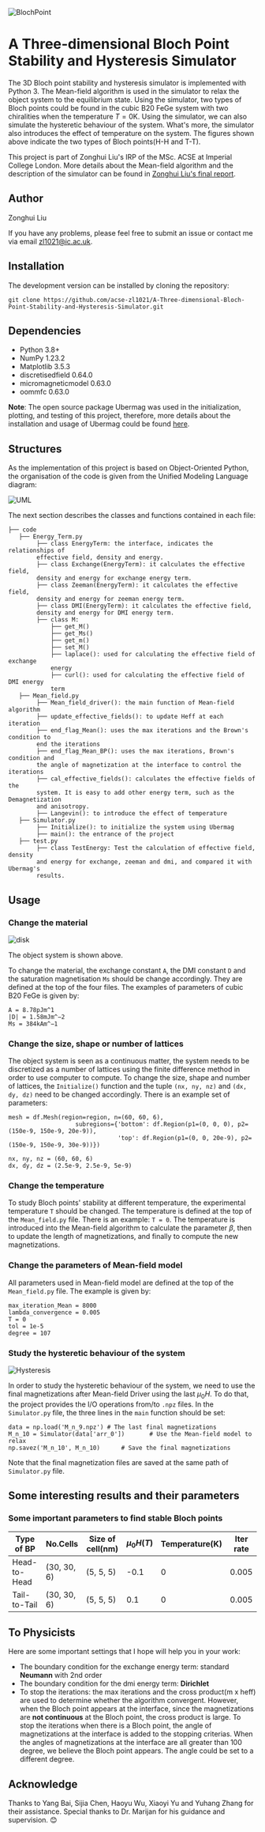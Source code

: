 ![BlochPoint](https://github.com/ese-msc-2021/irp-zl1021/blob/main/figs/BP_project.png)

# A Three-dimensional Bloch Point Stability and Hysteresis Simulator


The 3D Bloch point stability and hysteresis simulator is implemented with Python 3. The Mean-field algorithm is used in the simulator to relax the object system to the equilibrium state. Using the simulator, two types of Bloch points could be found in the cubic B20 FeGe system with two chiralities when the temperature $T = 0\mathrm{K}$. Using the simulator, we can also simulate the hysteretic behaviour of the system. What's more, the simulator also introduces the effect of temperature on the system. The figures shown above indicate the two types of Bloch points(H-H and T-T).

This project is part of Zonghui Liu's IRP of the MSc. ACSE at Imperial College London. More details about the Mean-field algorithm and the description of the simulator can be found in [Zonghui Liu's final report](https://github.com/acse-zl1021/A-Three-dimensional-Bloch-Point-Stability-and-Hysteresis-Simulator/blob/main/reports/zl1021-final-report.pdf).

## Author

Zonghui Liu

If you have any problems, please feel free to submit an issue or contact me via email <zl1021@ic.ac.uk>.

## Installation
The development version can be installed by cloning the repository:

```
git clone https://github.com/acse-zl1021/A-Three-dimensional-Bloch-Point-Stability-and-Hysteresis-Simulator.git
```

## Dependencies

- Python 3.8+
- NumPy 1.23.2
- Matplotlib 3.5.3
- discretisedfield 0.64.0
- micromagneticmodel 0.63.0
- oommfc 0.63.0


**Note**: The open source package Ubermag was used in the initialization, plotting, and testing of this project, therefore, more details about the installation and usage of Ubermag could be found [here](https://ubermag.github.io/).

## Structures

As the implementation of this project is based on Object-Oriented Python, the organisation of the code is given from the Unified Modeling Language diagram:

![UML](https://github.com/acse-zl1021/A-Three-dimensional-Bloch-Point-Stability-and-Hysteresis-Simulator/blob/main/figs/UML.jpeg)

The next section describes the classes and functions contained in each file:

```
├── code
   ├── Energy_Term.py
   		├── class EnergyTerm: the interface, indicates the relationships of 
   		effective field, density and energy.
   		├── class Exchange(EnergyTerm): it calculates the effective field, 
   		density and energy for exchange energy term.
   		├── class Zeeman(EnergyTerm): it calculates the effective field, 
   		density and energy for zeeman energy term.
   		├── class DMI(EnergyTerm): it calculates the effective field, 
   		density and energy for DMI energy term.
   		├── class M:
   			├── get_M()
   			├── get_Ms()
   			├── get_m()
   			├── set_M()
   			├── laplace(): used for calculating the effective field of exchange 
   			energy
   			├── curl(): used for calculating the effective field of DMI energy 
   			term
   ├── Mean_field.py
   		├── Mean_field_driver(): the main function of Mean-field algorithm
   		├── update_effective_fields(): to update Heff at each iteration
   		├── end_flag_Mean(): uses the max iterations and the Brown's condition to 
   		end the iterations
   		├── end_flag_Mean_BP(): uses the max iterations, Brown's condition and 
   		the angle of magnetization at the interface to control the iterations
   		├── cal_effective_fields(): calculates the effective fields of the 
   		system. It is easy to add other energy term, such as the Demagnetization 
   		and anisotropy.
   		├── Langevin(): to introduce the effect of temperature
   ├── Simulator.py
   		├── Initialize(): to initialize the system using Ubermag
   		├── main(): the entrance of the project
   ├── test.py
   		├── class TestEnergy: Test the calculation of effective field, density 
   		and energy for exchange, zeeman and dmi, and compared it with Ubermag's 
   		results.
```

## Usage

### Change the material
![disk](https://github.com/acse-zl1021/A-Three-dimensional-Bloch-Point-Stability-and-Hysteresis-Simulator/blob/main/figs/disk.png)

The object system is shown above.

To change the material, the exchange constant `A`, the DMI constant `D` and the saturation magnetisation `Ms` should be change accordingly. They are defined at the top of the four files. The examples of parameters of cubic B20 FeGe is given by:

```
A = 8.78pJm^1
|D| = 1.58mJm^−2
Ms = 384kAm^−1
```

### Change the size, shape or number of lattices

The object system is seen as a continuous matter, the system needs to be discretized as a number of lattices using the finite difference method in order to use computer to compute. To change the size, shape and number of lattices, the `Initialize()` function and the tuple `(nx, ny, nz)` and `(dx, dy, dz)` need to be changed accordingly. There is an example set of parameters:

```
mesh = df.Mesh(region=region, n=(60, 60, 6),
                   subregions={'bottom': df.Region(p1=(0, 0, 0), p2=(150e-9, 150e-9, 20e-9)),
                               'top': df.Region(p1=(0, 0, 20e-9), p2=(150e-9, 150e-9, 30e-9))})
                               
nx, ny, nz = (60, 60, 6)
dx, dy, dz = (2.5e-9, 2.5e-9, 5e-9)
```

### Change the temperature

To study Bloch points' stability at different temperature, the experimental temperature `T` should be changed. The temperature is defined at the top of the `Mean_field.py` file. There is an example: `T = 0`. The temperature is introduced into the Mean-field algorithm to calculate the parameter $\beta$, then to update the length of magnetizations, and finally to compute the new magnetizations.

### Change the parameters of Mean-field model

All parameters used in Mean-field model are defined at the top of the `Mean_field.py` file. The example is given by:

```
max_iteration_Mean = 8000
lambda_convergence = 0.005
T = 0
tol = 1e-5
degree = 107
```

### Study the hysteretic behaviour of the system
![Hysteresis](https://github.com/acse-zl1021/A-Three-dimensional-Bloch-Point-Stability-and-Hysteresis-Simulator/blob/main/figs/Hysteresis.png)

In order to study the hysteretic behaviour of the system, we need to use the final magnetizations after Mean-field Driver using the last $\mu_0H$. To do that, the project provides the I/O operations from/to `.npz` files. In the `Simulator.py` file, the three lines in the `main` function should be set:

```
data = np.load('M_n_9.npz')	# The last final magnetizations
M_n_10 = Simulator(data['arr_0'])		# Use the Mean-field model to relax
np.savez('M_n_10', M_n_10)		# Save the final magnetizations
```
Note that the final magnetization files are saved at the same path of `Simulator.py` file.

## Some interesting results and their parameters

### Some important parameters to find stable Bloch points

| Type of BP  | No.Cells    | Size of cell(nm)| $\mu_0H(T)$ | Temperature(K)| Iter rate |
| ----------- | ----------- | -------------------------- | ----------- |--------------------------|-----------|
| Head-to-Head| (30, 30, 6) |         (5, 5, 5)          |    -0.1     |      0                   |   0.005   |
| Tail-to-Tail| (30, 30, 6) |         (5, 5, 5)          |     0.1     |      0                   |   0.005   |


## To Physicists

Here are some important settings that I hope will help you in your work:

- The boundary condition for the exchange energy term: standard **Neumann** with 2nd order
- The boundary condition for the dmi energy term: **Dirichlet**
- To stop the iterations: the max iterations and the cross product(m x heff) are used to determine whether the algorithm convergent. However, when the Bloch point appears at the interface, since the magnetizations are **not continuous** at the Bloch point, the cross product is large. To stop the iterations when there is a Bloch point, the angle of magnetizations at the interface is added to the stopping criterias. When the angles of magnetizations at the interface are all greater than 100 degree, we believe the Bloch point appears. The angle could be set to a different degree.


## Acknowledge

Thanks to Yang Bai, Sijia Chen, Haoyu Wu, Xiaoyi Yu and Yuhang Zhang for their assistance. Special thanks to Dr. Marijan for his guidance and supervision. 😊